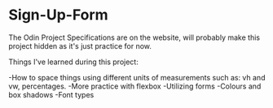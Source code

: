 # Sign-Up-Form
The Odin Project 
Specifications are on the website, will probably make this project hidden as it's just practice for now.

Things I've learned during this project:

-How to space things using different units of measurements such as: vh and vw, percentages.
-More practice with flexbox
-Utilizing forms
-Colours and box shadows
-Font types
